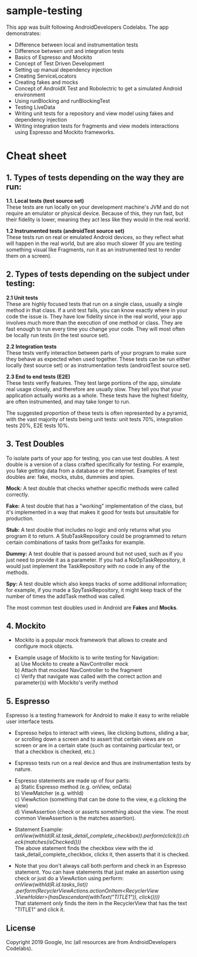 # sample-testing
This app was built following AndroidDevelopers Codelabs. The app demonstrates:

+ Difference between local and instrumentation tests
+ Difference between unit and integration tests
+ Basics of Espresso and Mockito
+ Concept of Test Driven Development
+ Setting up manual dependency injection
+ Creating ServiceLocators 
+ Creating fakes and mocks
+ Concept of AndroidX Test and Robolectric to get a simulated Android environment
+ Using runBlocking and runBlockingTest
+ Testing LiveData
+ Writing unit tests for a repository and view model using fakes and dependency injection
+ Writing integration tests for fragments and view models interactions using Espresso and Mockito frameworks.


# Cheat sheet

## 1. Types of tests depending on the way they are run:
<b>1.1. Local tests (test source set)</b>
<br>These tests are run locally on your development machine's JVM and do not require an emulator or physical device. Because of this, they run fast, but their fidelity is lower, meaning they act less like they would in the real world.

<b>1.2 Instrumented tests (androidTest source set)</b>
<br>These tests run on real or emulated Android devices, so they reflect what will happen in the real world, but are also much slower (If you are testing something visual like Fragments, run it as an instrumented test to render them on a screen).

## 2. Types of tests depending on the subject under testing:
<b>2.1 Unit tests</b>
<br>These are highly focused tests that run on a single class, usually a single method in that class. If a unit test fails, you can know exactly where in your code the issue is. They have low fidelity since in the real world, your app involves much more than the execution of one method or class. They are fast enough to run every time you change your code. They will most often be locally run tests (in the test source set).

<b>2.2 Integration tests </b>
<br>These tests verify interaction between parts of your program to make sure they behave as expected when used together. 
These tests can be run either locally (test source set) or as instrumentation tests (androidTest source set).

<b>2.3 End to end tests (E2E)  </b>
<br>These tests verify features. They test large portions of the app, simulate real usage closely, and therefore are usually slow. They tell you that your application actually works as a whole. These tests have the highest fidelity, are often instrumented, and may take longer to run.

The suggested proportion of these tests is often represented by a pyramid, with the vast majority of tests being unit tests: unit tests 70%, integration tests 20%, E2E tests 10%.

## 3. Test Doubles 
To isolate parts of your app for testing, you can use test doubles. A test double is a version of a class crafted specifically for testing. For example, you fake getting data from a database or the internet. Examples of test doubles are: fake, mocks, stubs, dummies and spies.

<b>Mock:</b> A test double that checks whether specific methods were called correctly.

<b>Fake:</b> A test double that has a "working" implementation of the class, but it's implemented in a way that makes it good for tests but unsuitable for production.

<b>Stub:</b> A test double that includes no logic and only returns what you program it to return. A StubTaskRepository could be programmed to return certain combinations of tasks from getTasks for example.

<b>Dummy:</b> A test double that is passed around but not used, such as if you just need to provide it as a parameter. If you had a NoOpTaskRepository, it would just implement the TaskRepository with no code in any of the methods.

<b>Spy:</b> A test double which also keeps tracks of some additional information; for example, if you made a SpyTaskRepository, it might keep track of the number of times the addTask method was called.

The most common test doubles used in Android are <b>Fakes</b> and <b>Mocks</b>.

## 4. Mockito
+ Mockito is a popular mock framework that allows to create and configure mock objects. 

+ Example usage of Mockito is to write testing for Navigation:
 <br>a) Use Mockito to create a NavController mock
 <br>b) Attach that mocked NavController to the fragment
 <br>c) Verify that navigate was called with the correct action and parameter(s) with Mockito's verify method

## 5. Espresso
Espresso is a testing framework for Android to make it easy to write reliable user interface tests.
+ Espresso helps to interact with views, like clicking buttons, sliding a bar, or scrolling down a screen and to assert that certain views are on screen or are in a certain state (such as containing particular text, or that a checkbox is checked, etc.)

+ Espresso tests run on a real device and thus are instrumentation tests by nature.

+ Espresso statements are made up of four parts:
 <br>a) Static Espresso method (e.g. onView, onData) 
 <br>b) ViewMatcher (e.g. withId)
 <br>c) ViewAction (something that can be done to the view, e.g.clicking the view) 
 <br>d) ViewAssertion (check or asserts something about the view. The most common ViewAssertion is the matches assertion).

+ Statement Example: 
  <br><i>onView(withId(R.id.task_detail_complete_checkbox)).perform(click()).check(matches(isChecked())) </i> 
  <br>The above statement finds the checkbox view with the id task_detail_complete_checkbox, clicks it, then asserts that it is checked.

+ Note that you don't always call both perform and check in an Espresso statement. You can have statements that just make an assertion using check or just do a ViewAction using perform:
  <br><i>onView(withId(R.id.tasks_list))
  .perform(RecyclerViewActions.actionOnItem<RecyclerView
  .ViewHolder>(hasDescendant(withText("TITLE1")),  click())))</i> <br>That statement only finds the item in the RecyclerView that has the text "TITLE1" and click it.

## License
Copyright 2019 Google, Inc (all resources are from AndroidDevelopers Codelabs).

